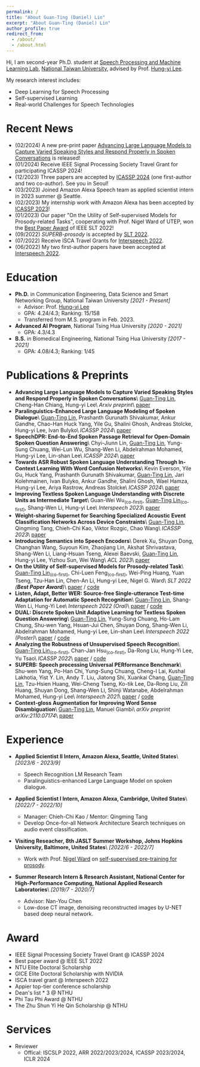 ```yaml
---
permalink: /
title: "About Guan-Ting (Daniel) Lin"
excerpt: "About Guan-Ting (Daniel) Lin"
author_profile: true
redirect_from: 
  - /about/
  - /about.html
---
```

Hi, I am second-year Ph.D. student at [Speech Processing and Machine Learning Lab](https://twitter.com/ntu_spml), [National Taiwan University](https://www.ntu.edu.tw/), advised by Prof. [Hung-yi Lee](https://speech.ee.ntu.edu.tw/~hylee/index.html).

My research interest includes: 
* Deep Learning for Speech Processing
* Self-supervised Learning
* Real-world Challenges for Speech Technologies

Recent News
======
* (02/2024) A new pre-print paper [Advancing Large Language Models to Capture Varied Speaking Styles and Respond Properly in Spoken Conversations](https://arxiv.org/abs/2402.12786) is released! 
* (01/2024) Receive IEEE Signal Processing Society Travel Grant for participating ICASSP 2024! 
* (12/2023) Three papers are accepted by [ICASSP 2024](https://2024.ieeeicassp.org/) (one first-author and two co-author). See you in Seoul! 
* (03/2023) Joined Amazon Alexa Speech team as applied scientist intern in 2023 summer @ Seattle. 
* (02/2023) My internship work with Amazon Alexa has been accepted by [ICASSP 2023](https://2023.ieeeicassp.org/)!
* (01/2023) Our paper "On the Utility of Self-supervised Models for Prosody-related Tasks", cooperating with Prof. Nigel Ward of UTEP, won the [Best Paper Award](https://slt2022.org/best-papers.php) of IEEE SLT 2022!
* (09/2022) *SUPERB-prosody* is accepted by [SLT 2022](https://slt2022.org/).
* (07/2022) Receive ISCA Travel Grants for [Interspeech 2022](https://interspeech2022.org/).
* (06/2022) My two first-author papers have been accepted at [Interspeech 2022](https://interspeech2022.org/).

Education
======
* **Ph.D.** in Communication Engineering, Data Science and Smart Networking Group, National Taiwan University
*[2021 - Present]*
  * Advisor: Prof. [Hung-yi Lee](https://speech.ee.ntu.edu.tw/~hylee/index.html)
  * GPA: 4.24/4.3; Ranking: 15/158
  * Transferred from M.S. program in Feb. 2023. 
* **Advanced AI Program**, National Tsing Hua University
*[2020 - 2021]*
  * GPA: 4.3/4.3
* **B.S.** in Biomedical Engineering, National Tsing Hua University
*[2017 - 2021]*
  * GPA: 4.08/4.3; Ranking: 1/45

Publications & Preprints
======
* **Advancing Large Language Models to Capture Varied Speaking Styles and Respond Properly in Spoken Conversations**\\
  <u>Guan-Ting Lin</u>, Cheng-Han Chiang, Hung-yi Lee\\
  *Arxiv preprint*\\
  [paper](https://arxiv.org/abs/2402.12786)
* **Paralinguistics-Enhanced Large Language Modeling of Spoken Dialogue**\\
  <u>Guan-Ting Lin</u>, Prashanth Gurunath Shivakumar, Ankur Gandhe, Chao-Han Huck Yang, Yile Gu, Shalini Ghosh, Andreas Stolcke, Hung-yi Lee, Ivan Bulyko\\
  *ICASSP 2024*\\
  [paper](https://arxiv.org/abs/2312.15316)
* **SpeechDPR: End-to-End Spoken Passage Retrieval for Open-Domain Spoken Question Answering**\\
  Chyi-Jiunn Lin, <u>Guan-Ting Lin</u>, Yung-Sung Chuang, Wei-Lun Wu, Shang-Wen Li, Abdelrahman Mohamed, Hung-yi Lee, Lin-shan Lee\\
  *ICASSP 2024*\\
  [paper](https://arxiv.org/abs/2401.13463)
* **Towards ASR Robust Spoken Language Understanding Through In-Context Learning With Word Confusion Networks**\\
  Kevin Everson, Yile Gu, Huck Yang, Prashanth Gurunath Shivakumar, <u>Guan-Ting Lin</u>, Jari Kolehmainen, Ivan Bulyko, Ankur Gandhe, Shalini Ghosh, Wael Hamza, Hung-yi Lee, Ariya Rastrow, Andreas Stolcke\\
  *ICASSP 2024*\\
  [paper](https://arxiv.org/abs/2401.02921)
* **Improving Textless Spoken Language Understanding with Discrete Units as Intermediate Target**\\
  Guan-Wei Wu<sub>(co-first)</sub>, <u>Guan-Ting Lin</u><sub>(co-first)</sub>, Shang-Wen Li, Hung-yi Lee\\
  *Interspeech 2023*\\
  [paper](https://arxiv.org/abs/2305.18096)
* **Weight-sharing Supernet for Searching Specialized Acoustic Event Classification Networks Across Device Constraints**\\
  <u>Guan-Ting Lin</u>, Qingming Tang, Chieh-Chi Kao, Viktor Rozgic, Chao Wang\\
  *ICASSP 2023*\\
  [paper](https://arxiv.org/abs/2303.10351)
* **Introducing Semantics into Speech Encoders**\\
  Derek Xu, Shuyan Dong, Changhan Wang, Suyoun Kim, Zhaojiang Lin, Akshat Shrivastava, Shang-Wen Li, Liang-Hsuan Tseng, Alexei Baevski, <u>Guan-Ting Lin</u>, Hung-yi Lee, Yizhou Sun, Wei Wang\\
  *ACL 2023*\\
  [paper](https://arxiv.org/abs/2211.08402)
* **On the Utility of Self-supervised Models for Prosody-related Task**\\
  <u>Guan-Ting Lin</u><sub>(co-first)</sub>,  Chi-Luen Feng<sub>(co-first)</sub>, Wei-Ping Huang, Yuan Tseng, Tzu-Han Lin, Chen-An Li, Hung-yi Lee, Nigel G. Ward\\
  *SLT 2022 (**Best Paper Award**)*\\
  [paper](https://arxiv.org/abs/2210.07185) / [code](https://github.com/JSALT-2022-SSL/superb-prosody)
* **Listen, Adapt, Better WER: Source-free Single-utterance Test-time Adaptation for Automatic Speech Recognition**\\
  <u>Guan-Ting Lin</u>, Shang-Wen Li, Hung-Yi Lee\\
  *Interspeech 2022 (Oral)*\\
  [paper](https://arxiv.org/abs/2203.14222) / [code](https://github.com/DanielLin94144/Test-time-adaptation-ASR-SUTA)
* **DUAL: Discrete Spoken Unit Adaptive Learning for Textless Spoken Question Answering**\\
  <u>Guan-Ting Lin</u>, Yung-Sung Chuang, Ho-Lam Chung, Shu-wen Yang, Hsuan-Jui Chen, Shuyan Dong, Shang-Wen Li, Abdelrahman Mohamed, Hung-yi Lee, Lin-shan Lee\\
  *Interspeech 2022 (Poster)*\\
  [paper](https://arxiv.org/abs/2203.04911) / [code](https://github.com/DanielLin94144/DUAL-textless-SQA) 
* **Analyzing the Robustness of Unsupervised Speech Recognition**\\
  <u>Guan-Ting Lin</u><sub>(co-first)</sub>, Chan-Jan Hsu<sub>(co-first)</sub>, Da-Rong Liu, Hung-Yi Lee, Yu Tsao\\
  *ICASSP 2022*\\
  [paper](https://arxiv.org/pdf/2110.03509.pdf) / [code](https://github.com/Splend1d/wav2vec-u-patch)
* **SUPERB: Speech processing Universal PERformance Benchmark**\\
  Shu-wen Yang, Po-Han Chi, Yung-Sung Chuang, Cheng-I Lai, Kushal Lakhotia, Yist Y. Lin, Andy T. Liu, Jiatong Shi, Xuankai Chang, <u>Guan-Ting Lin</u>, Tzu-Hsien Huang, Wei-Cheng Tseng, Ko-tik Lee, Da-Rong Liu, Zili Huang, Shuyan Dong, Shang-Wen Li, Shinji Watanabe, Abdelrahman Mohamed, Hung-yi Lee\\
  *Interspeech 2021*\\
  [paper](https://arxiv.org/pdf/2105.01051) / [code](https://github.com/DanielLin94144/DUAL-textless-SQA)
* **Context-gloss Augmentation for Improving Word Sense Disambiguation**\\
  <u>Guan-Ting Lin</u>, Manuel Giambi\\
  *arXiv preprint arXiv:2110.07174*\\
  [paper](https://arxiv.org/pdf/2110.07174)


Experience
======
* **Applied Scientist II Intern, Amazon Alexa, Seattle, United States**\\
  *[2023/6 - 2023/9]*
  * Speech Recognition LM Research Team
  * Paralinguistics-enhanced Large Language Model on spoken dialogue.

* **Applied Scientist I Intern, Amazon Alexa, Cambridge, United States**\\
  *[2022/7 - 2022/10]*
  * Manager: Chieh-Chi Kao / Mentor: Qingming Tang
  * Develop Once-for-all Network Architecture Search techniques on audio event classification.

* **Visiting Reseacher, 8th JASLT Summer Workshop, Johns Hopkins University, Baltimore, United States**\\
  *[2022/6 - 2022/7]*
  * Work with Prof. [Nigel Ward](https://www.cs.utep.edu/nigel/) on [self-supervised pre-training for prosody](https://arxiv.org/abs/2210.07185). 

* **Summer Research Intern & Research Assistant, National Center for High-Performance Computing, National Applied Research Laboratories**\\
  *[2019/7 - 2020/7]*
  * Advisor: Nan-You Chen
  * Low-dose CT image, denoising reconstructed images by U-NET based deep neural network.

Award
======
* IEEE Signal Processing Society Travel Grant @ ICASSP 2024
* Best paper award @ IEEE SLT 2022
* NTU Elite Doctoral Scholarship
* GICE Elite Doctoral Scholarship with NVIDIA
* ISCA travel grant @ Interspeech 2022
* Appier top-tier conference scholarship
* Dean's list * 3 @ NTHU
* Phi Tau Phi Award @ NTHU
* The Zhu Shun Yi He Qin Scholarship @ NTHU

Services
======
* Reviewer
  * Offical: ISCSLP 2022, ARR 2022/2023/2024, ICASSP 2023/2024, ICLR 2024

<script type="text/javascript" id="clustrmaps" src="//clustrmaps.com/map_v2.js?d=7Qw12O7m4eZyJ9EztFY7V_gZbGDuLrM-MTmcSbviX2w&cl=ffffff&w=a"></script>

